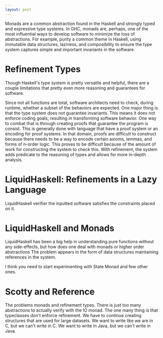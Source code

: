 ```yaml
---
layout: post
---
```


Monads are a common abstraction found in the Haskell and
strongly typed and expressive type systems. In GHC,
monads are, perhaps, one of the most influential ways
to develop software to minimize the loss of abstractions.
For example, purity a common theme in Haskell, using
immutable data structures, laziness, and composibility
to ensure the type system captures simple and important
invariants in the software.

# Refinement Types
Though Haskell's type system is pretty versatile and
helpful, there are a couple limitations that pretty
even more reasoning and guarantees for software.

Since not all functions are total, software architects
need to check, during runtime, whether a subset of the
behaviors are expected. One major thing is that the
type system does not guarantee invariants. This means
it does not enforce coding goals, resulting in
transforming software behavior. One way to
combat that is through creating proofs that guarantee
the program is consist. This is generally done
with language that have a proof system or an
encoding for proof systems. In that domain,
proofs are difficult to construct because there
needs to be a way to encode certain axioms,
lemmas, and forms of n-order logic. This
proves to be difficult because of the
amount of work for constructing the system to check
this. With refinement, the system adds predicate
to the reasoning of types and allows for
more in-depth analysis.

# LiquidHaskell: Refinements in a Lazy Language
LiquidHaskell verifier the inputted software satisfies
the constraints placed on it.

# LiquidHaskell and Monads
LiquidHaskell has been a big help in understanding
pure functions without any side-effects, but how does
one deal with monads or higher order abstractions
The problem appears in the form of data structures maintaining
references in the system.

I think you need to start experimenting with State Monad
and few other ones.

# Scotty and Reference
The problems monads and refinement types. There is just
too many abstractions to actually verify with the IO
monad. The one many thing is that typeclasses don't
enforce refinement. We have to continue creating structures
that are used for large datasets. We want to write like
we are in C, but we can't write in C. We want to write
in Java, but we can't write in Java.
